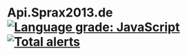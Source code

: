 # Api.Sprax2013.de [![Language grade: JavaScript](https://img.shields.io/lgtm/grade/javascript/g/Sprax2013/Api.Sprax2013.de.svg?logo=lgtm&logoWidth=18)](https://lgtm.com/projects/g/Sprax2013/Api.Sprax2013.de/context:javascript) [![Total alerts](https://img.shields.io/lgtm/alerts/g/Sprax2013/Api.Sprax2013.de.svg?logo=lgtm&logoWidth=18)](https://lgtm.com/projects/g/Sprax2013/Api.Sprax2013.de/alerts/)
